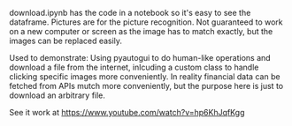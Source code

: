 download.ipynb has the code in a notebook so it's easy to see the dataframe.
Pictures are for the picture recognition.
Not guaranteed to work on a new computer or screen as the image has to match exactly, but the images can be replaced easily.

Used to demonstrate:
Using pyautogui to do human-like operations and download a file from the internet, inlcuding a custom class to handle clicking specific images more conveniently.
In reality financial data can be fetched from APIs mutch more conveniently, but the purpose here is just to download an arbitrary file.

See it work at https://www.youtube.com/watch?v=hp6KhJqfKgg
